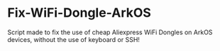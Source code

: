 # Fix-WiFi-Dongle-ArkOS
Script made to fix the use of cheap Aliexpress WiFi Dongles on ArkOS devices, without the use of keyboard or SSH!
